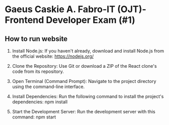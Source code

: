 # Gaeus Caskie A. Fabro-IT (OJT)-Frontend Developer Exam (#1)

## How to run website
1. Install Node.js: If you haven't already, download and install Node.js from the official website: https://nodejs.org/

2. Clone the Repository: Use Git or download a ZIP of the React clone's code from its repository.

3. Open Terminal (Command Prompt): Navigate to the project directory using the command-line interface.

4. Install Dependencies: Run the following command to install the project's dependencies:
npm install

5. Start the Development Server: Run the development server with this command:
npm start
